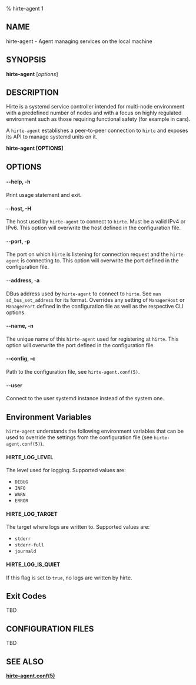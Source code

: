 % hirte-agent 1

## NAME

hirte-agent - Agent managing services on the local machine

## SYNOPSIS

**hirte-agent** [*options*]

## DESCRIPTION

Hirte is a systemd service controller intended for multi-node environment with a predefined number of nodes and with a focus on highly regulated environment such as those requiring functional safety (for example in cars).

A `hirte-agent` establishes a peer-to-peer connection to `hirte` and exposes its API to manage systemd units on it.

**hirte-agent [OPTIONS]**

## OPTIONS

#### **--help**, **-h**

Print usage statement and exit.

#### **--host**, **-H**

The host used by `hirte-agent` to connect to `hirte`. Must be a valid IPv4 or IPv6. This option will overwrite the host defined in the configuration file.

#### **--port**, **-p**

The port on which `hirte` is listening for connection request and the `hirte-agent` is connecting to. This option will overwrite the port defined in the configuration file.

#### **--address**, **-a**

DBus address used by `hirte-agent` to connect to `hirte`. See `man sd_bus_set_address` for its format.
Overrides any setting of `ManagerHost` or `ManagerPort` defined in the configuration file as well as the respective CLI options.

#### **--name**, **-n**

The unique name of this `hirte-agent` used for registering at `hirte`. This option will overwrite the port defined in the configuration file.

#### **--config**, **-c**

Path to the configuration file, see `hirte-agent.conf(5)`.

#### **--user**

Connect to the user systemd instance instead of the system one.

## Environment Variables

`hirte-agent` understands the following environment variables that can be used to override the settings from the configuration file (see `hirte-agent.conf(5)`).

#### **HIRTE_LOG_LEVEL**

The level used for logging. Supported values are:

- `DEBUG`
- `INFO`
- `WARN`
- `ERROR`

#### **HIRTE_LOG_TARGET**

The target where logs are written to. Supported values are:

- `stderr`
- `stderr-full`
- `journald`

#### **HIRTE_LOG_IS_QUIET**

If this flag is set to `true`, no logs are written by hirte.

## Exit Codes

TBD

## CONFIGURATION FILES

TBD

## SEE ALSO

**[hirte-agent.conf(5)](https://github.com/containers/hirte/blob/main/doc/man/hirte-agent.conf.5.md)**
